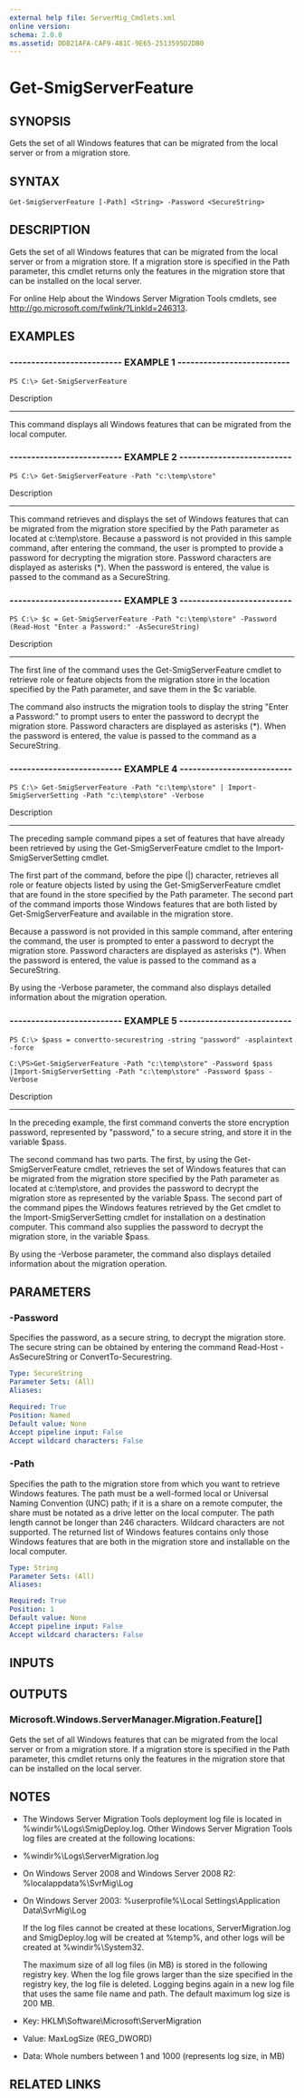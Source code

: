 ```yaml
---
external help file: ServerMig_Cmdlets.xml
online version: 
schema: 2.0.0
ms.assetid: DDB21AFA-CAF9-481C-9E65-2513595D2DB0
---
```


# Get-SmigServerFeature

## SYNOPSIS
Gets the set of all Windows features that can be migrated from the local server or from a migration store.

## SYNTAX

```
Get-SmigServerFeature [-Path] <String> -Password <SecureString>
```

## DESCRIPTION
Gets the set of all Windows features that can be migrated from the local server or from a migration store.
If a migration store is specified in the Path parameter, this cmdlet returns only the features in the migration store that can be installed on the local server.

For online Help about the Windows Server Migration Tools cmdlets, see http://go.microsoft.com/fwlink/?LinkId=246313.

## EXAMPLES

### -------------------------- EXAMPLE 1 --------------------------
```
PS C:\> Get-SmigServerFeature
```

Description

-----------

This command displays all Windows features that can be migrated from the local computer.

### -------------------------- EXAMPLE 2 --------------------------
```
PS C:\> Get-SmigServerFeature -Path "c:\temp\store"
```

Description

-----------

This command retrieves and displays the set of Windows features that can be migrated from the migration store specified by the Path parameter as located at c:\temp\store.
Because a password is not provided in this sample command, after entering the command, the user is prompted to provide a password for decrypting the migration store.
Password characters are displayed as asterisks (*).
When the password is entered, the value is passed to the command as a SecureString.

### -------------------------- EXAMPLE 3 --------------------------
```
PS C:\> $c = Get-SmigServerFeature -Path "c:\temp\store" -Password (Read-Host "Enter a Password:" -AsSecureString)
```

Description

-----------

The first line of the command uses the Get-SmigServerFeature cmdlet to retrieve role or feature objects from the migration store in the location specified by the Path parameter, and save them in the $c variable.

The command also instructs the migration tools to display the string "Enter a Password:" to prompt users to enter the password to decrypt the migration store.
Password characters are displayed as asterisks (*).
When the password is entered, the value is passed to the command as a SecureString.

### -------------------------- EXAMPLE 4 --------------------------
```
PS C:\> Get-SmigServerFeature -Path "c:\temp\store" | Import-SmigServerSetting -Path "c:\temp\store" -Verbose
```

Description

-----------

The preceding sample command pipes a set of features that have already been retrieved by using the Get-SmigServerFeature cmdlet to the Import-SmigServerSetting cmdlet.

The first part of the command, before the pipe (|) character, retrieves all role or feature objects listed by using the Get-SmigServerFeature cmdlet that are found in the store specified by the Path parameter.
The second part of the command imports those Windows features that are both listed by Get-SmigServerFeature and available in the migration store.

Because a password is not provided in this sample command, after entering the command, the user is prompted to enter a password to decrypt the migration store.
Password characters are displayed as asterisks (*).
When the password is entered, the value is passed to the command as a SecureString.

By using the -Verbose parameter, the command also displays detailed information about the migration operation.

### -------------------------- EXAMPLE 5 --------------------------
```
PS C:\> $pass = convertto-securestring -string "password" -asplaintext -force

C:\PS>Get-SmigServerFeature -Path "c:\temp\store" -Password $pass |Import-SmigServerSetting -Path "c:\temp\store" -Password $pass -Verbose
```

Description

-----------

In the preceding example, the first command converts the store encryption password, represented by "password," to a secure string, and store it in the variable $pass.

The second command has two parts.
The first, by using the Get-SmigServerFeature cmdlet, retrieves the set of Windows features that can be migrated from the migration store specified by the Path parameter as located at c:\temp\store, and provides the password to decrypt the migration store as represented by the variable $pass.
The second part of the command pipes the Windows features retrieved by the Get cmdlet to the Import-SmigServerSetting cmdlet for installation on a destination computer.
This command also supplies the password to decrypt the migration store, in the variable $pass.

By using the -Verbose parameter, the command also displays detailed information about the migration operation.

## PARAMETERS

### -Password
Specifies the password, as a secure string, to decrypt the migration store.
The secure string can be obtained by entering the command Read-Host -AsSecureString or ConvertTo-Securestring.

```yaml
Type: SecureString
Parameter Sets: (All)
Aliases: 

Required: True
Position: Named
Default value: None
Accept pipeline input: False
Accept wildcard characters: False
```

### -Path
Specifies the path to the migration store from which you want to retrieve Windows features.
The path must be a well-formed local or Universal Naming Convention (UNC) path; if it is a share on a remote computer, the share must be notated as a drive letter on the local computer.
The path length cannot be longer than 246 characters.
Wildcard characters are not supported.
The returned list of Windows features contains only those Windows features that are both in the migration store and installable on the local computer.

```yaml
Type: String
Parameter Sets: (All)
Aliases: 

Required: True
Position: 1
Default value: None
Accept pipeline input: False
Accept wildcard characters: False
```

## INPUTS

## OUTPUTS

### Microsoft.Windows.ServerManager.Migration.Feature[]
Gets the set of all Windows features that can be migrated from the local server or from a migration store.
If a migration store is specified in the Path parameter, this cmdlet returns only the features in the migration store that can be installed on the local server.

## NOTES
* The Windows Server Migration Tools deployment log file is located in %windir%\Logs\SmigDeploy.log. Other Windows Server Migration Tools log files are created at the following locations:

- %windir%\Logs\ServerMigration.log

- On Windows Server 2008 and Windows Server 2008 R2: %localappdata%\SvrMig\Log

- On Windows Server 2003: %userprofile%\Local Settings\Application Data\SvrMig\Log

  If the log files cannot be created at these locations, ServerMigration.log and SmigDeploy.log will be created at %temp%, and other logs will be created at %windir%\System32.

  The maximum size of all log files (in MB) is stored in the following registry key.
When the log file grows larger than the size specified in the registry key, the log file is deleted.
Logging begins again in a new log file that uses the same file name and path.
The default maximum log size is 200 MB.

- Key: HKLM\Software\Microsoft\ServerMigration

- Value: MaxLogSize (REG_DWORD)

- Data: Whole numbers between 1 and 1000 (represents log size, in MB)

## RELATED LINKS

